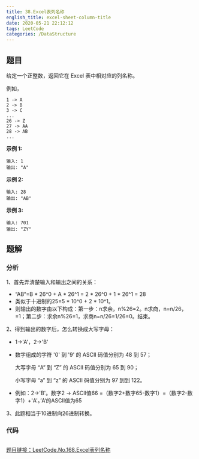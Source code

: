 ```yaml
---
title: 38.Excel表列名称
english_title: excel-sheet-column-title
date: 2020-05-21 22:12:12
tags: LeetCode
categories: /DataStructure
---
```


## 题目

给定一个正整数，返回它在 Excel 表中相对应的列名称。

例如，

    1 -> A
    2 -> B
    3 -> C
    ...
    26 -> Z
    27 -> AA
    28 -> AB 
    ...
**示例 1:**

```
输入: 1
输出: "A"
```
**示例 2:**

```
输入: 28
输出: "AB"
```
**示例 3:**
```
输入: 701
输出: "ZY"
```
## 题解

### 分析

1、首先弄清楚输入和输出之间的关系：

* “AB“=B * 26^0 + A * 26^1 = 2 * 26^0 + 1 * 26^1 = 28
* 类似于十进制的25=5 * 10^0 + 2  * 10^1。
* 则输出的数字由以下构成：第一步：n求余，n%26=2。n求商，n=n/26，=1；第二步：求余n%26=1，求商n=n/26=1/26=0。结束。

2、得到输出的数字后，怎么转换成大写字母：

* 1->'A'，2->'B'

* 数字组成的字符 '0' 到 '9' 的 ASCII 码值分别为 48 到 57；

  大写字母 “A” 到 “Z” 的 ASCII 码值分别为 65 到 90；

  小写字母 “a” 到 “z” 的 ASCII 码值分别为 97 到到 122。

* 例如：2->'B'。数字2 -> ASCII值66 =（数字2+数字65-数字1）=（数字2-数字1）+'A'。’A‘的ASCII值为65

3、此题相当于10进制向26进制转换。

### 代码

```java

```





[题目链接：LeetCode.No.168.Excel表列名称](https://leetcode-cn.com/problems/excel-sheet-column-title)